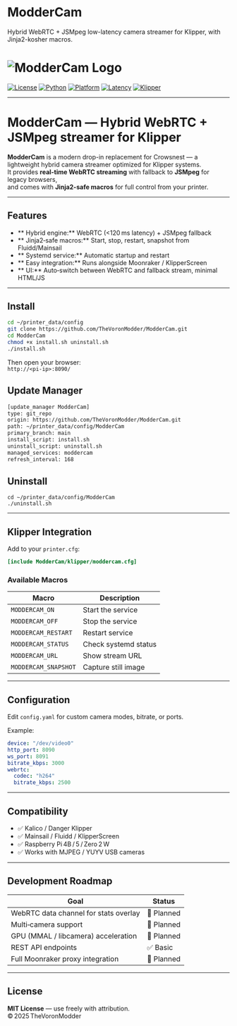 # ModderCam
Hybrid WebRTC + JSMpeg low-latency camera streamer for Klipper, with Jinja2-kosher macros.
# ![ModderCam Logo](https://img.shields.io/badge/MODDERCAM-KLIPPER%20CAM%20STREAMER-00ff9c?style=for-the-badge&logo=raspberrypi)
[![License](https://img.shields.io/badge/license-MIT-blue.svg?style=flat-square)](LICENSE)
[![Python](https://img.shields.io/badge/python-3.9%2B-brightgreen.svg?style=flat-square&logo=python)](https://www.python.org)
[![Platform](https://img.shields.io/badge/platform-Raspberry%20Pi-red?style=flat-square&logo=raspberrypi)]()
[![Latency](https://img.shields.io/badge/latency-100ms-lightgrey.svg?style=flat-square)]()
[![Klipper](https://img.shields.io/badge/compatible-Kalico%20%7C%20Danger%20Klipper-orange.svg?style=flat-square)]()

---

# ModderCam — Hybrid WebRTC + JSMpeg streamer for Klipper

**ModderCam** is a modern drop-in replacement for Crowsnest — a lightweight hybrid camera streamer optimized for Klipper systems.  
It provides **real-time WebRTC streaming** with fallback to **JSMpeg** for legacy browsers,  
and comes with **Jinja2-safe macros** for full control from your printer.

---

## Features
- ** Hybrid engine:** WebRTC (<120 ms latency) + JSMpeg fallback  
- ** Jinja2‑safe macros:** Start, stop, restart, snapshot from Fluidd/Mainsail  
- ** Systemd service:** Automatic startup and restart  
- ** Easy integration:** Runs alongside Moonraker / KlipperScreen  
- ** UI:** Auto‑switch between WebRTC and fallback stream, minimal HTML/JS  

---

##  Install
```bash
cd ~/printer_data/config
git clone https://github.com/TheVoronModder/ModderCam.git
cd ModderCam
chmod +x install.sh uninstall.sh
./install.sh

```
Then open your browser:  
 `http://<pi-ip>:8090/`

## Update Manager
```bash
[update_manager ModderCam]
type: git_repo
origin: https://github.com/TheVoronModder/ModderCam.git
path: ~/printer_data/config/ModderCam
primary_branch: main
install_script: install.sh
uninstall_script: uninstall.sh
managed_services: moddercam
refresh_interval: 168
```
## Uninstall

```
cd ~/printer_data/config/ModderCam
./uninstall.sh
```
---

##  Klipper Integration
Add to your `printer.cfg`:
```ini
[include ModderCam/klipper/moddercam.cfg]
```

### Available Macros
| Macro | Description |
|--------|--------------|
| `MODDERCAM_ON` | Start the service |
| `MODDERCAM_OFF` | Stop the service |
| `MODDERCAM_RESTART` | Restart service |
| `MODDERCAM_STATUS` | Check systemd status |
| `MODDERCAM_URL` | Show stream URL |
| `MODDERCAM_SNAPSHOT` | Capture still image |

---

##  Configuration
Edit `config.yaml` for custom camera modes, bitrate, or ports.

Example:
```yaml
device: "/dev/video0"
http_port: 8090
ws_port: 8091
bitrate_kbps: 3000
webrtc:
  codec: "h264"
  bitrate_kbps: 2500
```

---

##  Compatibility
- ✅ Kalico / Danger Klipper  
- ✅ Mainsail / Fluidd / KlipperScreen  
- ✅ Raspberry Pi 4B / 5 / Zero 2 W  
- ✅ Works with MJPEG / YUYV USB cameras  

---

##  Development Roadmap
| Goal | Status |
|------|--------|
| WebRTC data channel for stats overlay | 🧩 Planned |
| Multi‑camera support | 🧩 Planned |
| GPU (MMAL / libcamera) acceleration | 🧩 Planned |
| REST API endpoints | ✅ Basic |
| Full Moonraker proxy integration | 🧩 Planned |

---

##  License
**MIT License** — use freely with attribution.  
© 2025 TheVoronModder
